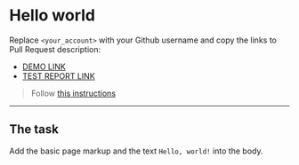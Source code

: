 # Hello world

Replace `<your_account>` with your Github username and copy the links to Pull Request description:

- [DEMO LINK](https://pyasetskyostap.github.io/layout_hello-world/)
- [TEST REPORT LINK](https://pyasetskyostap.github.io/layout_hello-world/report/html_report/)

> Follow [this instructions](https://mate-academy.github.io/layout_task-guideline/#how-to-solve-the-layout-tasks-on-github)

---

## The task

Add the basic page markup and the text `Hello, world!` into the body.
